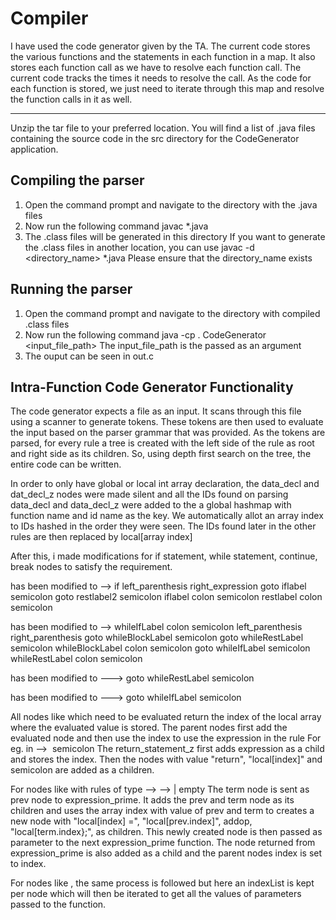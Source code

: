 # Compiler
I have used the code generator given by the TA. The current code stores the various functions and the statements in each function in a map. It also stores each function call as we have to resolve each function call. The current code tracks the times it needs to resolve the call. As the code for each function is stored, we just need to iterate through this map and resolve the function calls in it as well.



-----------------------------------

Unzip the tar file to your preferred location. 
You will find a list of .java files containing the source code in the src directory for the CodeGenerator application.

Compiling the parser 
---------------------
1) Open the command prompt and navigate to the directory with the .java files 
2) Now run the following command 
javac *.java
3) The .class files will be generated in this directory
If you want to generate the .class files in another location,
you can use javac -d <directory_name> *.java 
Please ensure that the directory_name exists

Running the parser
-------------------
1) Open the command prompt and navigate to the directory with compiled .class files
2) Now run the following command
java -cp . CodeGenerator <input_file_path>
The input_file_path is the passed as an argument
3) The ouput can be seen in out.c

Intra-Function Code Generator Functionality
---------------------
The code generator expects a file as an input. 
It scans through this file using a scanner to generate tokens.
These tokens are then used to evaluate the input based on the parser grammar that was provided.
As the tokens are parsed, for every rule a tree is created with the left side of the rule as root and right side as its children.
So, using depth first search on the tree, the entire code can be written.

In order to only have global or local int array declaration, the data_decl and dat_decl_z nodes were made silent and 
all the IDs found on parsing data_decl and data_decl_z were added to the a global hashmap with function name and id name as the key.
We automatically allot an array index to IDs hashed in the order they were seen.
The IDs found later in the other rules are then replaced by local[array index]

After this, i made modifications for if statement, while statement, continue, break nodes to satisfy the requirement.

<if statement> has been modified to
<if statement> --> if left_parenthesis <condition expression> right_expression
	  goto iflabel semicolon
	  goto restlabel2 semicolon
	  iflabel colon semicolon
	  <block statements>
	  restlabel colon semicolon

<while statement> has been modified to
<while statement> --> whileIfLabel colon semicolon
 						<if statement> left_parenthesis <condition expression> right_parenthesis
	  						goto whileBlockLabel semicolon
	  						goto whileRestLabel semicolon
	  						whileBlockLabel colon semicolon
	  						<block statements>
	  						goto whileIfLabel semicolon
	  						whileRestLabel colon semicolon
							
<break statement> has been modified to
<break statement> ---> goto whileRestLabel semicolon

<continue statement> has been modified to
<continue statement> ---> goto whileIfLabel semicolon

All nodes like <expression> which need to be evaluated return the index of the local array where the evaluated value is stored.
The parent nodes first add the evaluated node and then use the index to use the expression in the rule
For eg.
in
<return statement Z> --> <expression> semicolon
The return_statement_z first adds expression as a child and stores the index. 
Then the nodes with value "return", "local[index]" and semicolon are added as a children.

For nodes like <expression> with rules of type 
<expression> --> <term> <expression prime>
<expression prime> --> <addop> <term> <expression prime> | empty 
The term node is sent as prev node to expression_prime.
It adds the prev and term node as its children and uses the array index with value of prev and term 
to creates a new node with "local[index] =", "local[prev.index]", addop, "local[term.index};",  as children. 
This newly created node is then passed as parameter to the next expression_prime function.
The node returned from expression_prime is also added as a child and the parent nodes index is set to index.

For nodes like <expr list>,
the same process is followed but here an indexList is kept per node which will then be iterated to get all 
the values of parameters passed to the function.